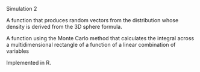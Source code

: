 Simulation 2

A function that produces random vectors from the distribution whose density is derived from the 3D sphere formula.

A function using the Monte Carlo method that calculates the integral across a multidimensional rectangle of a function of a linear combination of variables

Implemented in R.
